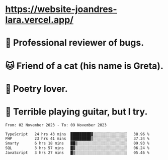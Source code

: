 # https://website-joandres-lara.vercel.app/
# 🐛 Professional reviewer of bugs.
# 🐱 Friend of a cat (his name is Greta).
# 📜 Poetry lover.
# 🎸 Terrible playing guitar, but I try.

<!--START_SECTION:waka-->

```txt
From: 02 November 2023 - To: 09 November 2023

TypeScript   24 hrs 43 mins  █████████▓░░░░░░░░░░░░░░░   38.96 %
PHP          23 hrs 41 mins  █████████▒░░░░░░░░░░░░░░░   37.34 %
Smarty       6 hrs 18 mins   ██▒░░░░░░░░░░░░░░░░░░░░░░   09.93 %
SQL          3 hrs 57 mins   █▓░░░░░░░░░░░░░░░░░░░░░░░   06.24 %
JavaScript   3 hrs 27 mins   █▒░░░░░░░░░░░░░░░░░░░░░░░   05.46 %
```

<!--END_SECTION:waka-->
